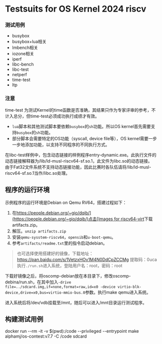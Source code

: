 # Testsuits for OS Kernel 2024 riscv

### 测试用例

- busybox
- busybox+lua相关
- lmbench相关
- iozone相关
- iperf
- libc-bench
- libc-test
- netperf
- time-test
- ltp

### 注意

time-test 为测试Kernel的time函数是否准确，其结果只作为专家评审的参考，不计入总分，但time-test必须成功执行成绩才有效。

- `lua`脚本和其他测试脚本要依赖`busybox`的`sh`功能。所以OS kernel首先需要支持`busybox`的`sh`功能。
- 部分脚本会需要特定的OS功能（syscall, device file等），OS kernel需要一步一步地添加功能，以支持不同程序的不同执行方式。

在libc-test样例中，包含动态链接的样例程序entry-dynamic.exe。此执行文件的动态链接解释器为/lib/ld-musl-riscv64-sf.so.1，此文件为libc.so的动态链接。
由于Fat32文件系统不支持动态链接功能，因此比赛时各队伍请将/lib/ld-musl-riscv64-sf.so.1当作/libc.so处理。


## 程序的运行环境
示例程序的运行环境是Debian on Qemu RV64，搭建过程如下：

1. 在[https://people.debian.org/~gio/dqib/](https://people.debian.org/~gio/dqib/)点击[Images for riscv64-virt](https://gitlab.com/api/v4/projects/giomasce%2Fdqib/jobs/artifacts/master/download?job=convert_riscv64-virt)下载artifacts.zip。
2. 解压。`unzip artifacts.zip`
3. 安装`qemu-sysstem-riscv64`，`opensib`和`u-boot-qemu`。
4. 参考`artifacts/readme.txt`里的指令启动debian。

> 也可选择使用搭建好的镜像，下载地址：https://pan.baidu.com/s/1VetzxHOv1M4N0DdCpZCCMg 提取码：0uca
> 执行`./run.sh`进入系统，登陆用户名：root，密码：root

下载好镜像之后，将oscomp-debian放在本目录下，修改oscomp-debina/run.sh，在其中加入`-drive file=../sdcard.img,if=none,format=raw,id=x0 -device virtio-blk-device,drive=x0,bus=virtio-mmio-bus.0`参数。执行make qemu进入系统。

进入系统后将/dev/vdb挂载至/mnt，随后可以进入/mnt目录运行测试程序。

## 构建测试用例

docker run --rm -it -v $(pwd):/code --privileged --entrypoint make alphamj/os-contest:v7.7 -C /code sdcard
